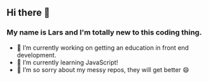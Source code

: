 ## Hi there 👋

### My name is Lars and I'm totally new to this coding thing.

- 🔭 I’m currently working on getting an education in front end development.
- 🌱 I’m currently learning JavaScript!
- 👯 I’m so sorry about my messy repos, they will get better 😄

<!--

![FgHOQj701 (1)](https://github.com/user-attachments/assets/9e6f826d-7f26-4d60-adf6-7ad09bde1832)

![Upload<?xml version="1.0" standalone="no"?>
<!DOCTYPE svg PUBLIC "-//W3C//DTD SVG 20010904//EN"
 "http://www.w3.org/TR/2001/REC-SVG-20010904/DTD/svg10.dtd">
<svg version="1.0" xmlns="http://www.w3.org/2000/svg"
 width="1350.000000pt" height="1350.000000pt" viewBox="0 0 1350.000000 1350.000000"
 preserveAspectRatio="xMidYMid meet">
<metadata>
Created by potrace 1.10, written by Peter Selinger 2001-2011
</metadata>
<g transform="translate(0.000000,1350.000000) scale(0.100000,-0.100000)"
fill="#ffffff" stroke="none">
<path d="M8765 12457 c-15 -12 -17 -22 -11 -58 20 -128 21 -120 -23 -169 -26
-29 -38 -50 -34 -60 3 -8 13 -48 21 -87 l15 -73 -51 -102 c-40 -82 -54 -123
-68 -203 -9 -55 -22 -120 -29 -145 -13 -49 -34 -147 -60 -280 -22 -110 -50
-225 -69 -275 -12 -31 -14 -66 -9 -157 5 -93 3 -126 -9 -155 -37 -92 -131
-382 -135 -419 -4 -35 -1 -43 21 -58 29 -19 32 -40 12 -82 -8 -16 -19 -61 -25
-101 -8 -55 -20 -85 -49 -130 l-39 -58 -7 -140 c-4 -77 -13 -176 -21 -220 -8
-44 -15 -95 -15 -113 0 -19 -23 -89 -52 -158 -46 -111 -54 -123 -69 -111 -152
111 -160 121 -224 287 -9 25 -26 65 -37 90 l-20 45 -29 -33 c-27 -30 -29 -36
-23 -90 3 -31 12 -82 20 -113 17 -71 19 -159 2 -159 -6 0 -22 10 -35 22 -14
13 -27 18 -32 12 -4 -5 -14 -48 -20 -97 -16 -117 -17 -120 -55 -113 -40 8
-167 62 -229 98 -51 30 -77 35 -77 17 0 -10 32 -69 77 -144 24 -39 25 -45 12
-61 -7 -9 -23 -20 -36 -25 -31 -12 -29 -26 12 -83 19 -27 32 -53 29 -57 -3 -5
-22 -9 -43 -9 -21 0 -41 -3 -44 -6 -12 -12 22 -58 100 -139 7 -7 43 -48 80
-92 37 -43 84 -96 104 -118 20 -22 56 -63 80 -91 87 -102 184 -209 197 -217
16 -11 15 -68 -2 -109 -24 -57 -97 -281 -103 -315 -3 -18 -1 -33 3 -33 5 0 27
18 50 41 49 48 69 47 105 -6 28 -41 47 -49 83 -35 55 21 63 15 104 -72 22 -46
42 -92 46 -103 8 -26 56 -55 91 -55 15 0 39 6 53 14 15 8 56 22 91 32 l64 18
36 -40 c105 -118 288 -324 319 -359 85 -96 291 -327 362 -405 42 -47 109 -122
149 -168 40 -45 142 -151 227 -235 85 -83 154 -156 154 -162 0 -5 -59 -39
-130 -74 l-129 -64 -163 18 c-184 20 -259 17 -403 -15 -93 -21 -116 -22 -335
-16 -129 3 -386 8 -570 11 -226 4 -361 10 -415 20 -44 8 -116 21 -160 29 -44
9 -100 16 -125 18 -40 3 -45 1 -54 -25 -16 -45 2 -63 62 -59 l50 3 21 -47 c12
-25 21 -55 21 -65 0 -10 4 -21 10 -24 5 -3 15 -25 21 -48 8 -31 29 -59 85
-113 41 -39 74 -75 74 -81 0 -15 -82 -21 -180 -14 -89 6 -141 2 -300 -25 -52
-9 -131 -22 -175 -29 -44 -8 -108 -16 -142 -20 l-61 -6 -43 51 c-46 55 -54 57
-96 35 -15 -8 -86 -42 -158 -75 -177 -82 -161 -69 -183 -138 -9 -27 -8 -34 6
-41 9 -4 132 -13 272 -20 140 -6 332 -18 425 -26 366 -31 449 -36 754 -47 369
-14 381 -14 486 -4 60 6 99 4 155 -8 41 -9 94 -16 117 -16 38 0 43 3 49 28 3
15 8 34 10 42 2 8 18 24 35 35 17 11 42 39 56 63 14 23 30 43 36 43 25 3 54
-3 111 -22 62 -21 106 -19 127 7 13 16 112 18 194 4 62 -10 256 6 308 25 25
10 77 15 160 15 73 0 140 6 167 14 25 7 66 16 92 20 l46 7 52 -63 c29 -35 60
-72 69 -83 9 -11 36 -46 61 -77 47 -61 76 -72 113 -44 11 9 57 17 115 20 338
22 540 45 627 73 28 9 56 17 63 19 6 2 12 7 12 12 0 19 -99 35 -246 41 l-150
6 -60 64 c-32 35 -63 70 -67 77 -12 21 49 129 91 160 20 16 42 33 48 39 6 5
75 60 152 120 130 101 162 135 130 135 -16 0 -134 -27 -204 -46 -28 -8 -58
-14 -67 -14 -21 0 -22 30 -2 56 8 10 15 25 15 31 0 7 13 41 29 75 45 100 71
166 71 182 0 8 -22 38 -48 68 -26 29 -90 103 -142 163 -52 61 -109 126 -126
145 -18 19 -97 110 -176 201 -78 91 -213 246 -298 344 -85 98 -173 199 -195
226 -54 63 -288 333 -295 339 -3 3 -77 88 -165 190 -87 102 -163 190 -169 195
-7 6 -67 74 -135 153 -67 79 -139 160 -158 180 -19 20 -38 46 -42 57 -4 11 -2
76 5 145 7 69 13 166 13 215 1 84 12 159 47 297 8 32 14 69 14 83 0 14 6 54
14 88 35 157 62 292 73 362 2 17 10 59 18 95 8 36 21 106 30 155 9 50 23 119
30 155 8 36 22 106 31 155 8 50 22 119 29 155 12 61 20 102 60 310 9 47 23
111 31 142 8 32 14 69 14 83 0 14 6 54 14 88 8 34 22 100 31 147 26 139 47
233 57 265 6 17 14 46 18 65 4 19 18 60 30 90 24 57 36 130 27 155 -5 12 -10
12 -37 -2 -39 -19 -47 -11 -32 30 15 41 16 117 2 117 -6 0 -14 -8 -17 -17 -12
-31 -46 -72 -55 -67 -5 3 -6 36 -3 72 7 75 -3 104 -29 83 -23 -19 -38 -4 -31
30 8 36 -10 39 -49 8 -14 -11 -30 -17 -36 -14 -5 3 -10 31 -10 61 0 51 -2 54
-24 54 -34 0 -39 13 -21 56 14 35 20 84 10 84 -3 0 -14 -6 -25 -12 -17 -11
-24 -8 -54 21 -20 19 -36 46 -39 65 -11 69 -39 181 -49 193 -13 17 -30 16 -53
0z"/>
<path d="M1883 7865 c-3 -9 1 -33 10 -53 8 -20 21 -57 28 -81 17 -58 37 -80
79 -91 101 -25 180 -67 180 -97 0 -8 9 -31 19 -51 15 -28 41 -50 115 -95 53
-31 102 -57 110 -57 8 0 27 -11 43 -24 l27 -24 -44 -6 c-25 -4 -72 -12 -105
-18 -40 -7 -88 -8 -140 -2 -105 11 -108 11 -112 -3 -3 -8 5 -13 20 -13 13 0
30 -6 36 -14 6 -7 24 -16 39 -19 41 -9 132 -65 132 -82 0 -8 -17 -23 -37 -32
-46 -22 -49 -44 -8 -57 41 -12 178 -63 245 -90 43 -18 59 -31 76 -62 18 -35
63 -78 181 -172 23 -19 51 -41 62 -50 10 -10 54 -44 98 -77 43 -33 114 -96
158 -140 161 -160 390 -421 406 -460 4 -9 59 -95 201 -310 33 -49 88 -119 122
-155 66 -68 126 -155 126 -184 0 -9 23 -60 51 -114 66 -126 54 -106 205 -337
72 -110 137 -211 146 -225 41 -68 78 -141 78 -154 0 -15 13 -48 49 -126 9 -19
41 -77 72 -130 30 -52 70 -131 88 -175 19 -44 40 -94 48 -112 12 -29 11 -39
-7 -95 -11 -35 -25 -72 -29 -83 -5 -11 -26 -74 -47 -140 -21 -66 -41 -127 -44
-135 -4 -8 -14 -40 -23 -70 -8 -30 -22 -80 -31 -111 -9 -31 -16 -65 -16 -76 0
-11 -6 -43 -14 -69 -40 -139 -46 -162 -46 -181 0 -22 -19 -82 -75 -238 -20
-55 -47 -131 -60 -170 -13 -38 -33 -95 -45 -125 -45 -118 -52 -136 -62 -170
-5 -19 -14 -39 -18 -45 -4 -5 -10 -21 -13 -35 -3 -14 -15 -50 -26 -80 -12 -30
-31 -84 -42 -120 -12 -36 -27 -81 -34 -100 -7 -19 -20 -60 -29 -90 -32 -108
-85 -269 -95 -287 -6 -10 -31 -63 -57 -118 -81 -174 -124 -266 -207 -434 l-80
-165 23 -18 c30 -24 43 -23 91 9 26 17 54 27 82 27 39 1 42 -1 45 -29 6 -49
18 -49 45 -2 14 24 33 50 43 57 14 12 18 12 29 -3 17 -23 27 -21 55 8 30 32
40 31 78 -4 22 -22 36 -28 54 -24 34 9 74 42 105 85 18 28 33 38 47 36 18 -3
22 -11 24 -53 2 -27 7 -54 11 -58 10 -10 70 80 93 138 9 22 25 69 37 105 11
36 36 110 56 165 20 55 40 111 45 125 5 14 32 90 60 170 76 215 140 401 150
435 4 17 18 55 30 85 12 30 25 69 30 85 13 50 91 288 106 323 8 18 14 39 14
46 0 15 27 108 42 146 6 14 21 59 34 100 13 41 39 120 59 175 20 55 41 114 46
132 5 18 14 35 19 38 6 4 10 14 10 25 0 10 13 47 28 82 16 34 32 77 36 93 4
17 18 44 32 62 13 17 24 36 24 41 0 4 11 19 24 31 22 21 27 22 67 10 69 -20
85 -35 156 -141 36 -54 72 -102 81 -107 11 -6 24 -1 45 20 35 36 63 37 101 4
17 -14 37 -24 45 -23 23 4 26 71 6 120 l-16 40 37 34 c40 38 52 36 80 -18 14
-27 17 -28 94 -28 43 0 81 4 84 8 3 4 -10 24 -27 44 -166 187 -180 209 -221
348 -13 44 -37 80 -120 178 l-103 122 -6 89 c-6 88 -14 116 -44 149 -41 47
-134 171 -147 197 -13 28 -31 120 -45 240 -10 77 -10 77 -117 69 -80 -6 -97
-4 -121 11 -34 23 -68 62 -118 141 -23 35 -88 112 -145 172 -186 193 -325 344
-344 376 -11 17 -29 49 -41 71 -67 121 -84 148 -121 187 -54 58 -271 312 -314
368 -19 25 -40 50 -46 55 -30 28 -75 97 -72 112 4 20 70 59 115 68 24 4 45 -1
83 -21 113 -59 344 -109 615 -134 61 -5 137 -14 170 -20 33 -5 82 -10 110 -10
27 0 102 -7 165 -15 354 -47 360 -48 610 -76 47 -5 108 -14 136 -19 28 -6 57
-8 65 -5 14 5 36 37 76 115 13 25 33 61 45 80 11 19 31 56 44 81 35 65 30 63
284 104 121 19 206 35 277 51 34 8 77 14 95 14 18 0 49 5 68 10 19 6 62 15 95
19 33 5 85 14 115 20 30 6 100 18 155 27 55 9 120 21 145 26 25 6 76 14 113
18 125 14 101 34 -51 44 -194 12 -833 28 -1092 27 -146 -1 -279 4 -310 10 -82
16 -188 40 -247 55 -28 8 -65 14 -83 14 -17 0 -59 6 -93 14 -85 20 -181 38
-247 46 -60 7 -150 24 -247 46 -34 8 -74 14 -89 14 -15 0 -66 7 -113 15 -111
18 -297 43 -386 50 -197 16 -442 54 -547 86 -54 16 -144 43 -200 60 -57 17
-121 37 -143 44 -22 7 -67 20 -100 30 -33 9 -76 23 -95 30 -33 11 -186 60
-290 91 -25 7 -67 20 -94 29 -27 8 -60 15 -72 15 -31 0 -205 59 -309 105 -16
7 -82 34 -145 60 -63 26 -143 60 -177 76 -35 16 -66 29 -70 29 -4 0 -35 13
-68 29 -33 15 -80 37 -105 47 -24 11 -65 35 -90 54 -114 89 -150 111 -157 95z"/>
</g>
</svg>
ing FgHOQj701 (1).svg…]()


**larstp/larstp** is a ✨ _special_ ✨ repository because its `README.md` (this file) appears on your GitHub profile.

Here are some ideas to get you started:

- 🔭 I’m currently working on ...
- 🌱 I’m currently learning ...
- 👯 I’m looking to collaborate on ...
- 🤔 I’m looking for help with ...
- 💬 Ask me about ...
- 📫 How to reach me: ...
- 😄 Pronouns: ...
- ⚡ Fun fact: ...
-->
